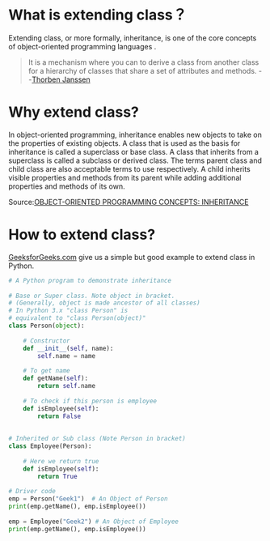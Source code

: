 # What is extending class？
Extending class, or more formally, inheritance, is one of the core concepts of object-oriented programming languages
. 
>It is a mechanism where you can to derive a class from another class for a hierarchy of classes that share a set of
 attributes and methods.
>--[Thorben Janssen](https://stackify.com/oop-concept-inheritance/)
# Why extend class?
In object-oriented programming, inheritance enables new objects to take on the properties of existing objects. A class that is used as the basis for inheritance is called a superclass or base class. A class that inherits from a superclass is called a subclass or derived class. The terms parent class and child class are also acceptable terms to use respectively. A child inherits visible properties and methods from its parent while adding additional properties and methods of its own.

Source:[OBJECT-ORIENTED PROGRAMMING CONCEPTS: INHERITANCE](https://www.adobe.com/devnet/actionscript/learning/oop-concepts/inheritance.html)

# How to extend class?
[GeeksforGeeks.com](https://www.geeksforgeeks.org/inheritance-in-python/) give us a simple but good example to extend class in Python.

```python
# A Python program to demonstrate inheritance  
   
# Base or Super class. Note object in bracket. 
# (Generally, object is made ancestor of all classes) 
# In Python 3.x "class Person" is  
# equivalent to "class Person(object)" 
class Person(object): 
       
    # Constructor 
    def __init__(self, name): 
        self.name = name 
   
    # To get name 
    def getName(self): 
        return self.name 
   
    # To check if this person is employee 
    def isEmployee(self): 
        return False
   
   
# Inherited or Sub class (Note Person in bracket) 
class Employee(Person): 
   
    # Here we return true 
    def isEmployee(self): 
        return True
   
# Driver code 
emp = Person("Geek1")  # An Object of Person 
print(emp.getName(), emp.isEmployee()) 
   
emp = Employee("Geek2") # An Object of Employee 
print(emp.getName(), emp.isEmployee()) 
```

